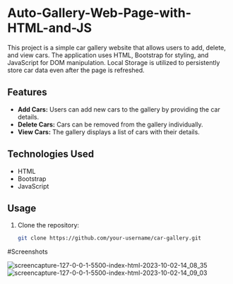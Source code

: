# Auto-Gallery-Web-Page-with-HTML-and-JS

This project is a simple car gallery website that allows users to add, delete, and view cars. The application uses HTML, Bootstrap for styling, and JavaScript for DOM manipulation. Local Storage is utilized to persistently store car data even after the page is refreshed.

## Features

- **Add Cars:** Users can add new cars to the gallery by providing the car details.
- **Delete Cars:** Cars can be removed from the gallery individually.
- **View Cars:** The gallery displays a list of cars with their details.

## Technologies Used

- HTML
- Bootstrap
- JavaScript

## Usage

1. Clone the repository:

   ```bash
   git clone https://github.com/your-username/car-gallery.git

#Screenshots

![screencapture-127-0-0-1-5500-index-html-2023-10-02-14_08_35](https://github.com/kubicix/Auto-Gallery-Web-Page-with-HTML-CSS-JS/assets/96316375/1df57142-cbc5-4423-a641-ae28a0f1da4d)
![screencapture-127-0-0-1-5500-index-html-2023-10-02-14_09_03](https://github.com/kubicix/Auto-Gallery-Web-Page-with-HTML-CSS-JS/assets/96316375/2a7cca77-aef1-45ce-a647-f02d7f56a1f7)
